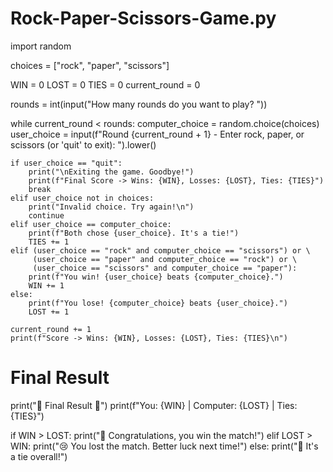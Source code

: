 # Rock-Paper-Scissors-Game.py
import random

choices = ["rock", "paper", "scissors"]

WIN = 0
LOST = 0
TIES = 0
current_round = 0

rounds = int(input("How many rounds do you want to play? "))

while current_round < rounds:
    computer_choice = random.choice(choices)
    user_choice = input(f"Round {current_round + 1} - Enter rock, paper, or scissors (or 'quit' to exit): ").lower()

    if user_choice == "quit":
        print("\nExiting the game. Goodbye!")
        print(f"Final Score -> Wins: {WIN}, Losses: {LOST}, Ties: {TIES}")
        break
    elif user_choice not in choices:
        print("Invalid choice. Try again!\n")
        continue    
    elif user_choice == computer_choice:
        print(f"Both chose {user_choice}. It's a tie!")
        TIES += 1
    elif (user_choice == "rock" and computer_choice == "scissors") or \
         (user_choice == "paper" and computer_choice == "rock") or \
         (user_choice == "scissors" and computer_choice == "paper"):
        print(f"You win! {user_choice} beats {computer_choice}.")
        WIN += 1
    else:
        print(f"You lose! {computer_choice} beats {user_choice}.")
        LOST += 1

    current_round += 1
    print(f"Score -> Wins: {WIN}, Losses: {LOST}, Ties: {TIES}\n")

# Final Result
print("🏁 Final Result 🏁")
print(f"You: {WIN} | Computer: {LOST} | Ties: {TIES}")

if WIN > LOST:
    print("🎉 Congratulations, you win the match!")
elif LOST > WIN:
    print("😢 You lost the match. Better luck next time!")
else:
    print("🤝 It's a tie overall!")
